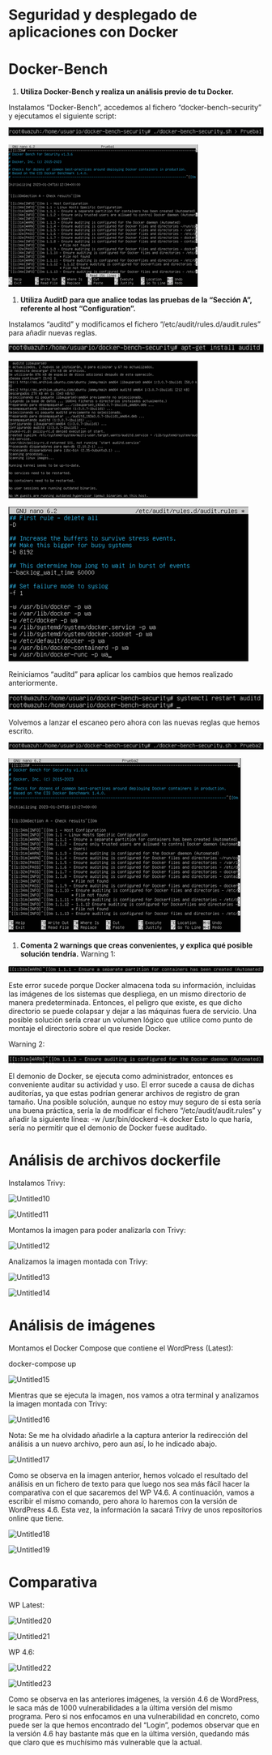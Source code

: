 # Seguridad y desplegado de aplicaciones con Docker

# Docker-Bench

1. **Utiliza Docker-Bench y realiza un análisis previo de tu Docker.**

Instalamos “Docker-Bench”, accedemos al fichero “docker-bench-security” y ejecutamos el siguiente script:

![Untitled00](Img/Untitled00.png)

![Untitled01](Img/Untitled01.png)

1. **Utiliza AuditD para que analice todas las pruebas de la “Sección A”, referente al host “Configuration”.**

Instalamos “auditd” y modificamos el fichero “/etc/audit/rules.d/audit.rules” para añadir nuevas reglas.

![Untitled02](Img/Untitled02.png)

![Untitled03](Img/Untitled03.png)

![Untitled04](Img/Untitled04.png)

Reiniciamos “auditd” para aplicar los cambios que hemos realizado anteriormente.

![Untitled05](Img/Untitled05.png)

Volvemos a lanzar el escaneo pero ahora con las nuevas reglas que hemos escrito.

![Untitled06](Img/Untitled06.png)

![Untitled07](Img/Untitled07.png)

1. **Comenta 2 warnings que creas convenientes, y explica qué posible solución tendría.**
Warning 1:

![Untitled08](Img/Untitled08.png)

Este error sucede porque Docker almacena toda su información, incluidas las imágenes de los sistemas que despliega, en un mismo directorio de manera predeterminada. Entonces, el peligro que existe, es que dicho directorio se puede colapsar y dejar a las máquinas fuera de servicio.
Una posible solución sería crear un volumen lógico que utilice como punto de montaje el directorio sobre el que reside Docker.

Warning 2:

![Untitled09](Img/Untitled09.png)

El demonio de Docker, se ejecuta como administrador, entonces es conveniente auditar su actividad y uso. El error sucede a causa de dichas auditorías, ya que estas podrían generar archivos de registro de gran tamaño.
Una posible solución, aunque no estoy muy seguro de si esta sería una buena práctica, sería la de modificar el fichero “/etc/audit/audit.rules” y añadir la siguiente línea:
-w /usr/bin/dockerd –k docker
Esto lo que haría, sería no permitir que el demonio de Docker fuese auditado.

# Análisis de archivos dockerfile

Instalamos Trivy:

![Untitled10](Img/Untitled10.png)

![Untitled11](Img/Untitled11.png)

Montamos la imagen para poder analizarla con Trivy:

![Untitled12](Img/Untitled12.png)

Analizamos la imagen montada con Trivy:

![Untitled13](Img/Untitled13.png)

![Untitled14](Img/Untitled14.png)

# Análisis de imágenes

Montamos el Docker Compose que contiene el WordPress (Latest):

docker-compose up

![Untitled15](Img/Untitled15.png)

Mientras que se ejecuta la imagen, nos vamos a otra terminal y analizamos la imagen montada con Trivy:

![Untitled16](Img/Untitled16.png)

Nota: Se me ha olvidado añadirle a la captura anterior la redirección del análisis a un nuevo archivo, pero aun así, lo he indicado abajo.

![Untitled17](Img/Untitled17.png)

Como se observa en la imagen anterior, hemos volcado el resultado del análisis en un fichero de texto para que luego nos sea más fácil hacer la comparativa con el que sacaremos del WP V4.6.
A continuación, vamos a escribir el mismo comando, pero ahora lo haremos con la versión de WordPress 4.6. Esta vez, la información la sacará Trivy de unos repositorios online que tiene.

![Untitled18](Img/Untitled18.png)

![Untitled19](Img/Untitled19.png)

# Comparativa

WP Latest:

![Untitled20](Img/Untitled20.png)

![Untitled21](Img/Untitled21.png)

WP 4.6:

![Untitled22](Img/Untitled22.png)

![Untitled23](Img/Untitled23.png)

Como se observa en las anteriores imágenes, la versión 4.6 de WordPress, le saca más de 1000 vulnerabilidades a la última versión del mismo programa. Pero si nos enfocamos en una vulnerabilidad en concreto, como puede ser la que hemos encontrado del “Login”, podemos observar que en la versión 4.6 hay bastante más que en la última versión, quedando más que claro que es muchísimo más vulnerable que la actual.
